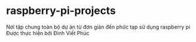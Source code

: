 # raspberry-pi-projects
Nơi tập chung toàn bộ dự án từ đơn giản đến phức tạp sử dụng raspberry pi 
Được thực hiện bởi Đinh Viết Phúc
